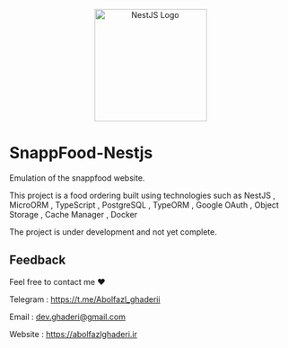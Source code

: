 <p align="center">
  <a href="https://nestjs.com/" target="blank"><img src="https://nestjs.com/img/logo_text.svg" width="200" alt="NestJS Logo" /></a>
</p>

# SnappFood-Nestjs
Emulation of the snappfood website.


This project is a food ordering built using technologies such as NestJS , MicroORM , TypeScript , PostgreSQL , TypeORM , Google OAuth , Object Storage , Cache Manager , Docker

The project is under development and not yet complete.

## Feedback

Feel free to contact me  ❤️

Telegram : https://t.me/Abolfazl_ghaderii 

Email : dev.ghaderi@gmail.com   

Website : https://abolfazlghaderi.ir
